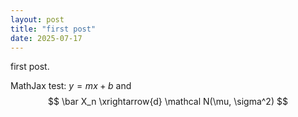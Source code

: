 ```yaml
---
layout: post
title: "first post"
date: 2025-07-17
---
```



first post.

MathJax test: $y = mx + b$ and 
$$
\bar X_n \xrightarrow{d} \mathcal N(\mu, \sigma^2)
$$


